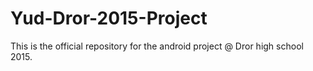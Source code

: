 # Yud-Dror-2015-Project
This is the official repository for the android project @ Dror high school 2015.
